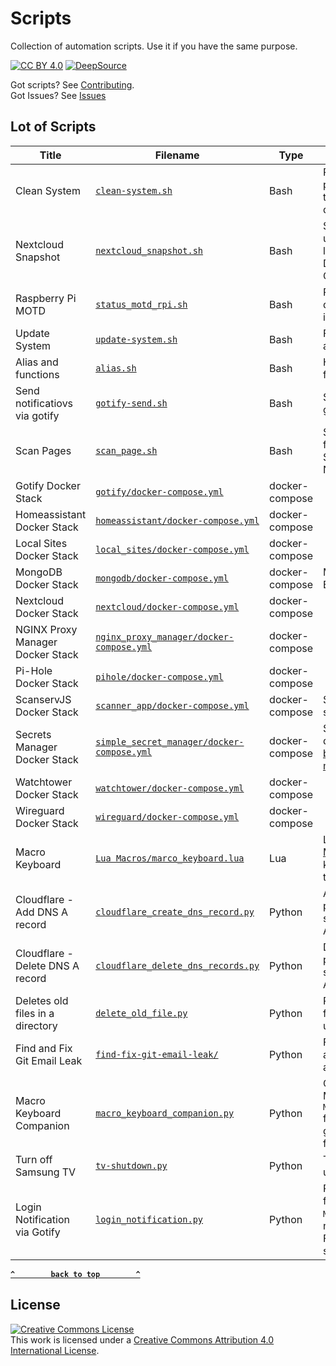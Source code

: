 
<!-- Generated on 2022-04-10 12:07:44+00:00  -->
<!-- Do not edit this file. Edit README.md/base.md.j2 instead. -->
# Scripts
Collection of automation scripts. Use it if you have the same purpose.

[![CC BY 4.0](https://img.shields.io/badge/license-CC%20BY%204.0-brightgreen)](license.md)
[![DeepSource](https://deepsource.io/gh/bearlike/scripts.svg/)](https://deepsource.io/gh/bearlike/scripts/)

Got scripts? See [Contributing](.github/CONTRIBUTING.md).
<br> Got Issues? See [Issues](https://github.com/bearlike/scripts/issues)

## Lot of Scripts

|              Title               |                                                Filename                                                |      Type      |                                                                    Description                                                                    |
| -------------------------------- | ------------------------------------------------------------------------------------------------------ | -------------- | ------------------------------------------------------------------------------------------------------------------------------------------------- |
| Clean System                     | [`clean-system.sh`](bash/clean-system.sh)                                                              | Bash           | Removing unused `apt` packages, kernels, thumbnail cache, and docker objects.                                                                     |
| Nextcloud Snapshot               | [`nextcloud_snapshot.sh`](bash/nextcloud_snapshot.sh)                                                  | Bash           | Snapshot Nextcloud and uploads to remote locations such as Google Drive. Can be used as a Cronjob.                                                |
| Raspberry Pi MOTD                | [`status_motd_rpi.sh`](bash/status_motd_rpi.sh)                                                        | Bash           | Raspberry Pi MOTD that displays basic system information on login.                                                                                |
| Update System                    | [`update-system.sh`](bash/update-system.sh)                                                            | Bash           | For Updating `apt` Packages and Portainer via docker.                                                                                             |
| Alias and functions              | [`alias.sh`](bash/alias.sh)                                                                            | Bash           | Human friendly aliases and functions                                                                                                              |
| Send notificatiovs via gotify    | [`gotify-send.sh`](bash/gotify-send.sh)                                                                | Bash           | Send notifications via gotify                                                                                                                     |
| Scan Pages                       | [`scan_page.sh`](bash/scan_page.sh)                                                                    | Bash           | Scan a page from my HP flatbed scanner through SANE (Scanner Access Now Easy) interface                                                           |
| Gotify Docker Stack              | [`gotify/docker-compose.yml`](/docker-compose/gotify/docker-compose.yml)                               | docker-compose |                                                                                                                                                   |
| Homeassistant Docker Stack       | [`homeassistant/docker-compose.yml`](/docker-compose/homeassistant/docker-compose.yml)                 | docker-compose |                                                                                                                                                   |
| Local Sites Docker Stack         | [`local_sites/docker-compose.yml`](/docker-compose/local_sites/docker-compose.yml)                     | docker-compose |                                                                                                                                                   |
| MongoDB Docker Stack             | [`mongodb/docker-compose.yml`](/docker-compose/mongodb/docker-compose.yml)                             | docker-compose | MongoDB and Mongo Express                                                                                                                         |
| Nextcloud Docker Stack           | [`nextcloud/docker-compose.yml`](/docker-compose/nextcloud/docker-compose.yml)                         | docker-compose |                                                                                                                                                   |
| NGINX Proxy Manager Docker Stack | [`nginx_proxy_manager/docker-compose.yml`](/docker-compose/nginx_proxy_manager/docker-compose.yml)     | docker-compose |                                                                                                                                                   |
| Pi-Hole Docker Stack             | [`pihole/docker-compose.yml`](/docker-compose/pihole/docker-compose.yml)                               | docker-compose |                                                                                                                                                   |
| ScanservJS Docker Stack          | [`scanner_app/docker-compose.yml`](/docker-compose/scanner_app/docker-compose.yml)                     | docker-compose | SANE web UI frontend for scanners.                                                                                                                |
| Secrets Manager Docker Stack     | [`simple_secret_manager/docker-compose.yml`](/docker-compose/simple_secret_manager/docker-compose.yml) | docker-compose | Secure storage, and delivery for tokens Visit [bearlike/simple-secrets-manager](https://github.com/bearlike/simple-secrets-manager) to know more. |
| Watchtower Docker Stack          | [`watchtower/docker-compose.yml`](/docker-compose/watchtower/docker-compose.yml)                       | docker-compose |                                                                                                                                                   |
| Wireguard Docker Stack           | [`wireguard/docker-compose.yml`](/docker-compose/wireguard/docker-compose.yml)                         | docker-compose |                                                                                                                                                   |
| Macro Keyboard                   | [`Lua Macros/marco_keyboard.lua`](lua/Lua%20Macros/marco_keyboard.lua)                                 | Lua            | Load this script in [Lua Macros](https://github.com/me2d13/luamacros) to use multiple-keyboards for macro-triggerring application.                |
| Cloudflare - Add DNS A record    | [`cloudflare_create_dns_record.py`](python/cloudflare_create_dns_record.py)                            | Python         | Adds DNS A record pointing to a mentioned server using Cloudflare API v4.                                                                         |
| Cloudflare - Delete DNS A record | [`cloudflare_delete_dns_records.py`](python/cloudflare_delete_dns_records.py)                          | Python         | Deletes DNS A record pointing to a mentioned server using Cloudflare API v4.                                                                      |
| Deletes old files in a directory | [`delete_old_file.py`](python/delete_old_file.py)                                                      | Python         | Periodically deletes old files from a directory. For use in torrent box(es).                                                                      |
| Find and Fix Git Email Leak      | [`find-fix-git-email-leak/`](https://github.com/bearlike/find-fix-git-email-leak/)                     | Python         | Find and Fix publicly accessible commit email addresses.                                                                                          |
| Macro Keyboard Companion         | [`macro_keyboard_companion.py`](python/macro_keyboard_companion.py)                                    | Python         | Companion script for my Macro Keyboard. `Lua Macros/marco_keyboard.lua` for keyboard input grabbing. Basic alternative for AutoHotKey.            |
| Turn off Samsung TV              | [`tv-shutdown.py`](python/tv-shutdown.py)                                                              | Python         | Turn off Samsung TV using `samsungctl`.                                                                                                           |
| Login Notification via Gotify    | [`login_notification.py`](python/login_notification.py)                                                | Python         | Retrieves `Gotify` tokens from `Simple Secrets Manager (SSM)` and sends notification on user login. For Windows, Use task scheduler to automate.  |


**[`^        back to top        ^`](#Scripts)**


## License
[![Creative Commons License](http://i.creativecommons.org/l/by/4.0/88x31.png)](http://creativecommons.org/licenses/by/4.0/)
<br> This work is licensed under a [Creative Commons Attribution 4.0 International License](http://creativecommons.org/licenses/by/4.0/).